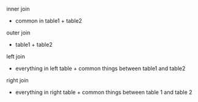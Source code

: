 inner join
- common in table1 + table2

outer join
- table1 + table2

left join
- everything in left table + common things between table1 and table2

right join
- everything in right table + common things between table 1 and table 2
